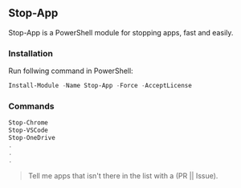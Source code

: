 ## Stop-App 

Stop-App is a PowerShell module for stopping apps, fast and easily.

### Installation
Run follwing command in PowerShell:

```ps1
Install-Module -Name Stop-App -Force -AcceptLicense
```

### Commands

```ps1
Stop-Chrome
Stop-VSCode
Stop-OneDrive
.
.
.
```

> Tell me apps that isn't there in the list with a (PR || Issue).
